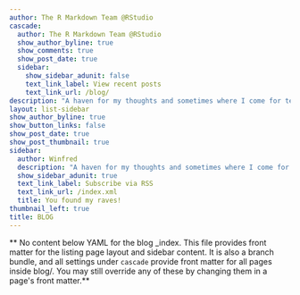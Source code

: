 ```yaml
---
author: The R Markdown Team @RStudio
cascade:
  author: The R Markdown Team @RStudio
  show_author_byline: true
  show_comments: true
  show_post_date: true
  sidebar:
    show_sidebar_adunit: false
    text_link_label: View recent posts
    text_link_url: /blog/
description: "A haven for my thoughts and sometimes where I come for technical help"
layout: list-sidebar
show_author_byline: true
show_button_links: false
show_post_date: true
show_post_thumbnail: true
sidebar:
  author: Winfred
  description: "A haven for my thoughts and sometimes where I come for technical help"
  show_sidebar_adunit: true
  text_link_label: Subscribe via RSS
  text_link_url: /index.xml
  title: You found my raves!
thumbnail_left: true
title: BLOG
---
```


** No content below YAML for the blog _index. This file provides front matter for the listing page layout and sidebar content. It is also a branch bundle, and all settings under `cascade` provide front matter for all pages inside blog/. You may still override any of these by changing them in a page's front matter.**
